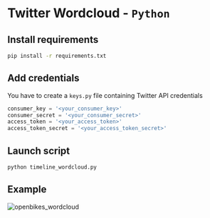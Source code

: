 # Twitter Wordcloud - `Python`

## Install requirements

```sh
pip install -r requirements.txt
```

## Add credentials

You have to create a `keys.py` file containing Twitter API credentials
```python
consumer_key = '<your_consumer_key>'
consumer_secret = '<your_consumer_secret>'
access_token = '<your_access_token>'
access_token_secret = '<your_access_token_secret>'
```

## Launch script

```sh
python timeline_wordcloud.py
```

## Example

![openbikes_wordcloud](http://i.imgur.com/ORSROdA.png)